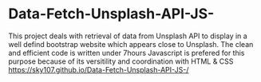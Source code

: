 # Data-Fetch-Unsplash-API-JS-
This project deals with retrieval of data from Unsplash API to display in a well defind bootstrap website which appears close to Unsplash.
The clean and efficient code is written under 7hours
Javascript is prefered for this purpose because of its versitility and coordination with HTML & CSS
https://sky107.github.io/Data-Fetch-Unsplash-API-JS-/

